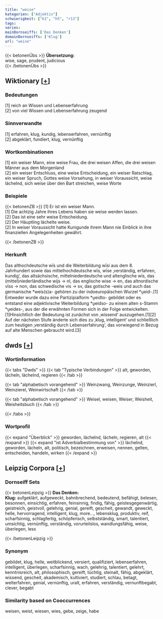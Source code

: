 ```yaml
---
title: "weise"
kategorien: ["Adjektiv"]
schwierigkeit: ["k2", "h5", "r13"]
tags:
series:
mainDornseiffs: ['Das Denken']
domainDornseiffs: ['Klug']
url: "weise"
---
```


{{< betonenÜbs >}}
**Übersetzung:**  
wise, sage, prudent, judicious  
{{< /betonenÜbs >}}

## Wiktionary [[+](https://de.wiktionary.org/wiki/weise)]

### Bedeutungen
[1] reich an Wissen und Lebenserfahrung  
[2] von viel Wissen und Lebenserfahrung zeugend  

### Sinnverwandte
[1] erfahren, klug, kundig, lebenserfahren, vernünftig  
[2] abgeklärt, fundiert, klug, vernünftig  

### Wortkombinationen
[1] ein weiser Mann, eine weise Frau, die drei weisen Affen, die drei weisen Männer aus dem Morgenland  
[2] ein weiser Entschluss, eine weise Entscheidung, ein weiser Ratschlag, ein weiser Spruch, Gottes weise Vorsehung, in weiser Voraussicht, weise lächelnd, sich weise über den Bart streichen, weise Worte  

### Beispiele
{{< betonenZB >}}
[1] Er ist ein weiser Mann.  
[1] Die achtzig Jahre ihres Lebens haben sie weise werden lassen.  
[2] Das ist eine sehr weise Entscheidung.  
[2] Der Häuptling lächelte weise.  
[2] In weiser Voraussicht hatte Kunigunde ihrem Mann nie Einblick in ihre finanziellen Angelegenheiten gewährt.  

{{< /betonenZB >}}
### Herkunft
Das althochdeutsche wīs und die Weiterbildung wīsi aus dem 8. Jahrhundert sowie das mittelhochdeutsche wīs, wīse ‚verständig, erfahren, kundig‘, das altsächsische, mittelniederdeutsche und altenglische wīs, das (mittel)niederländische wijs → nl, das englische wise → en, das altnordische vīss → non, das schwedische vis → sv, das gotische -weis und auch das germanische *weis(s)a- gehören zu der indoeuropäischen Wurzel *u̯eid-.[1] Entweder wurde dazu eine Partizipialform *u̯eidto- gebildet oder es entstand eine adjektivische Weiterbildung *u̯eidso- zu einem alten s-Stamm *u̯eides-, aus der die erwähnten Formen sich in der Folge entwickelten.[1]Hinsichtlich der Bedeutung ist zunächst von ‚wissend‘ auszugehen.[1][2] Auf der nächsten Stufe änderte sich dies zu ‚klug, intelligent‘ und schließlich zum heutigen ‚verständig durch Lebenserfahrung‘, das vorwiegend in Bezug auf alte Menschen gebraucht wird.[3]  



## dwds [[+](https://www.dwds.de/wb/weise)]

### Wortinformation
{{< tabs "Dwds" >}}
{{< tab "Typische Verbindungen" >}}
alt, geworden, lächeln, lächelnd, regieren
{{< /tab >}}

{{< tab "alphabetisch vorangehend" >}}
Weinzwang, Weinzunge, Weinzierl, Weinzierel, Weinwirtschaft
{{< /tab >}}

{{< tab "alphabetisch vorangehend" >}}
Weisel, weisen, Weiser, Weisheit, Weisheitsbuch
{{< /tab >}}

{{< /tabs >}}

### Wortprofil
{{< expand "Überblick" >}} geworden, lächelnd, lächeln, regieren, alt {{< /expand >}}
{{< expand "ist Adverbialbestimmung von" >}} lächelnd, geworden, lächeln, alt, politisch, bezeichnen, erweisen, nennen, gelten, entscheiden, handeln, wirken {{< /expand >}}

## Leipzig Corpora [[+](https://corpora.uni-leipzig.de/en/res?word=weise&corpusId=deu_newscrawl-public_2018)]

### Dornseiff Sets
{{< betonenLeipzig >}}
**Das Denken:**  
**Klug:** aufgeklärt, aufgeweckt, bahnbrechend, bedeutend, befähigt, belesen, besonnen, einsichtig, erfahren, feinsinnig, findig, fähig, geistesgegenwärtig, geistreich, geistvoll, gelehrig, genial, gereift, gescheit, gewandt, geweckt, helle, hervorragend, intelligent, klug, more..., lebensklug, produktiv, reif, scharfsinnig, schlagfertig, schöpferisch, selbstständig, smart, talentiert, umsichtig, vernünftig, verständig, vorurteilslos, wandlungsfähig, weise, überlegen, less  

{{< /betonenLeipzig >}}

### Synonym
gebildet, klug, helle, weitblickend, versiert, qualifiziert, lebenserfahren, intelligent, überlegen, scharfsinnig, wach, gelehrig, talentiert, gelehrt, kenntnisreich, alt, philosophisch, gereift, tüchtig, steinalt, fähig, abgeklärt, wissend, gescheit, akademisch, kultiviert, studiert, schlau, betagt, welterfahren, genial, vernünftig, uralt, erfahren, verständig, vernunftbegabt, clever, begabt


### Similarity based on Cooccurrences
weisen, weist, wiesen, wies, gebe, zeige, habe

